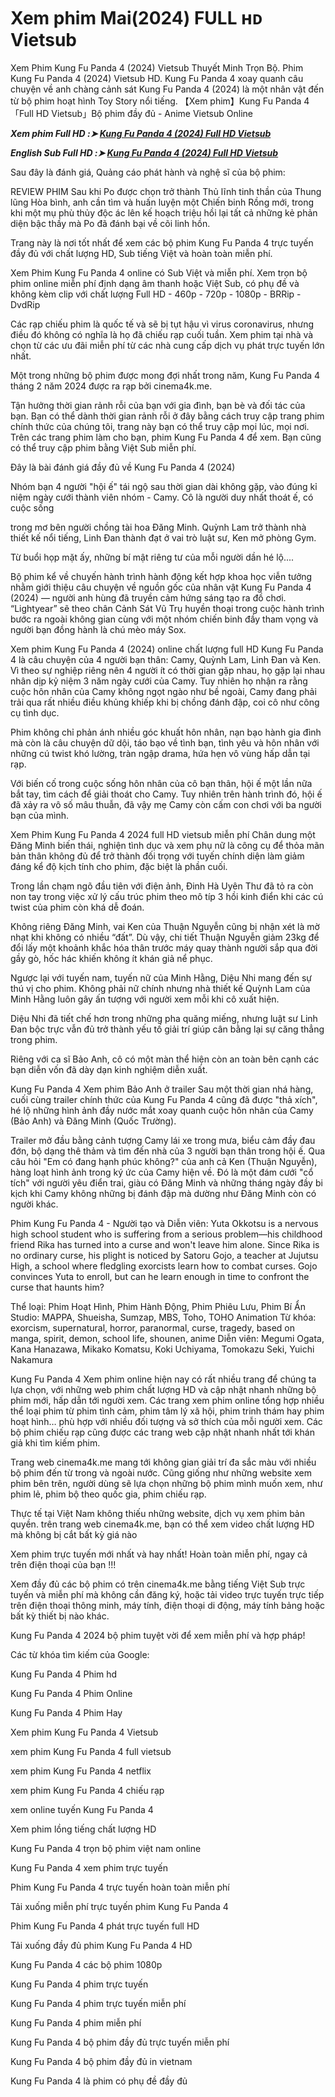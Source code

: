 <H1>Xem phim Mai(2024) FULL ʜᴅ Vietsub</H1>

Xem Phim Kung Fu Panda 4 (2024) Vietsub Thuyết Minh Trọn Bộ. Phim Kung Fu Panda 4 (2024) Vietsub HD. Kung Fu Panda 4 xoay quanh câu chuyện về anh chàng cảnh sát Kung Fu Panda 4 (2024) là một nhân vật đến từ bộ phim hoạt hình Toy Story nổi tiếng. 【Xem phim】Kung Fu Panda 4 「Full HD Vietsub」Bộ phim đầy đủ - Anime Vietsub Online

<p><b><I>Xem phim Full HD :➤ <a href="https://t.co/9lb6iqF6oZ" rel="noopener">Kung Fu Panda 4 (2024) Full HD Vietsub</a></I></b></p>

<p><b><I>English Sub Full HD :➤ <a href="https://t.co/9lb6iqF6oZ" rel="noopener">Kung Fu Panda 4 (2024) Full HD Vietsub</a></I></b></p>

Sau đây là đánh giá, Quảng cáo phát hành và nghệ sĩ của bộ phim:

REVIEW PHIM Sau khi Po được chọn trở thành Thủ lĩnh tinh thần của Thung lũng Hòa bình, anh cần tìm và huấn luyện một Chiến binh Rồng mới, trong khi một mụ phù thủy độc ác lên kế hoạch triệu hồi lại tất cả những kẻ phản diện bậc thầy mà Po đã đánh bại về cõi linh hồn.

Trang này là nơi tốt nhất để xem các bộ phim Kung Fu Panda 4 trực tuyến đầy đủ với chất lượng HD, Sub tiếng Việt và hoàn toàn miễn phí.

Xem Phim Kung Fu Panda 4 online có Sub Việt và miễn phí. Xem trọn bộ phim online miễn phí định dạng âm thanh hoặc Việt Sub, có phụ đề và không kèm clip với chất lượng Full HD - 460p - 720p - 1080p - BRRip - DvdRip

Các rạp chiếu phim là quốc tế và sẽ bị tụt hậu vì virus coronavirus, nhưng điều đó không có nghĩa là họ đã chiếu rạp cuối tuần. Xem phim tại nhà và chọn từ các ưu đãi miễn phí từ các nhà cung cấp dịch vụ phát trực tuyến lớn nhất.

Một trong những bộ phim được mong đợi nhất trong năm, Kung Fu Panda 4 tháng 2 năm 2024 được ra rạp bởi cinema4k.me.

Tận hưởng thời gian rảnh rỗi của bạn với gia đình, bạn bè và đối tác của bạn. Bạn có thể dành thời gian rảnh rỗi ở đây bằng cách truy cập trang phim chính thức của chúng tôi, trang này bạn có thể truy cập mọi lúc, mọi nơi. Trên các trang phim làm cho bạn, phim Kung Fu Panda 4 để xem. Bạn cũng có thể truy cập phim bằng Việt Sub miễn phí.

Đây là bài đánh giá đầy đủ về Kung Fu Panda 4 (2024)

Nhóm bạn 4 người "hội ế" tái ngộ sau thời gian dài không gặp, vào đúng kỉ niệm ngày cưới thành viên nhóm - Camy. Cô là người duy nhất thoát ế, có cuộc sống

trong mơ bên người chồng tài hoa Đăng Minh. Quỳnh Lam trở thành nhà thiết kế nổi tiếng, Linh Đan thành đạt ở vai trò luật sư, Ken mở phòng Gym.

Từ buổi họp mặt ấy, những bí mật riêng tư của mỗi người dần hé lộ....

Bộ phim kể về chuyến hành trình hành động kết hợp khoa học viễn tưởng nhằm giới thiệu câu chuyện về nguồn gốc của nhân vật Kung Fu Panda 4 (2024) — người anh hùng đã truyền cảm hứng sáng tạo ra đồ chơi. “Lightyear” sẽ theo chân Cảnh Sát Vũ Trụ huyền thoại trong cuộc hành trình bước ra ngoài không gian cùng với một nhóm chiến binh đầy tham vọng và người bạn đồng hành là chú mèo máy Sox.

Xem phim Kung Fu Panda 4 (2024) online chất lượng full HD Kung Fu Panda 4 là câu chuyện của 4 người bạn thân: Camy, Quỳnh Lam, Linh Đan và Ken. Vì theo sự nghiệp riêng nên 4 người ít có thời gian gặp nhau, họ gặp lại nhau nhân dịp kỷ niệm 3 năm ngày cưới của Camy. Tuy nhiên họ nhận ra rằng cuộc hôn nhân của Camy không ngọt ngào như bề ngoài, Camy đang phải trải qua rất nhiều điều khủng khiếp khi bị chồng đánh đập, coi cô như công cụ tình dục.

Phim không chỉ phản ánh nhiều góc khuất hôn nhân, nạn bạo hành gia đình mà còn là câu chuyện dữ dội, táo bạo về tình bạn, tình yêu và hôn nhân với những cú twist khó lường, tràn ngập drama, hứa hẹn vô vùng hấp dẫn tại rạp.

Với biến cố trong cuộc sống hôn nhân của cô bạn thân, hội ế một lần nữa bắt tay, tìm cách để giải thoát cho Camy. Tuy nhiên trên hành trình đó, hội ế đã xảy ra vô số mâu thuẫn, đã vậy mẹ Camy còn cấm con chơi với ba người bạn của mình.

Xem Phim Kung Fu Panda 4 2024 full HD vietsub miễn phí Chân dung một Đăng Minh biến thái, nghiện tình dục và xem phụ nữ là công cụ để thỏa mãn bản thân không đủ để trở thành đối trọng với tuyến chính diện làm giảm đáng kể độ kịch tính cho phim, đặc biệt là phần cuối.

Trong lần chạm ngõ đầu tiên với điện ảnh, Đinh Hà Uyên Thư đã tỏ ra còn non tay trong việc xử lý cấu trúc phim theo mô típ 3 hồi kinh điển khi các cú twist của phim còn khá dễ đoán.

Không riêng Đăng Minh, vai Ken của Thuận Nguyễn cũng bị nhận xét là mờ nhạt khi không có nhiều “đất”. Dù vậy, chi tiết Thuận Nguyễn giảm 23kg để đổi lấy một khoảnh khắc hóa thân trước máy quay thành người sắp qua đời gầy gò, hốc hác khiến không ít khán giả nể phục.

Ngược lại với tuyến nam, tuyến nữ của Minh Hằng, Diệu Nhi mang đến sự thú vị cho phim. Không phải nữ chính nhưng nhà thiết kế Quỳnh Lam của Minh Hằng luôn gây ấn tượng với người xem mỗi khi cô xuất hiện.

Diệu Nhi đã tiết chế hơn trong những pha quăng miếng, nhưng luật sư Linh Đan bộc trực vẫn đủ trở thành yếu tố giải trí giúp cân bằng lại sự căng thẳng trong phim.

Riêng với ca sĩ Bảo Anh, cô có một màn thể hiện còn an toàn bên cạnh các bạn diễn vốn đã dày dạn kinh nghiệm diễn xuất.

Kung Fu Panda 4 Xem phim Bảo Anh ở trailer Sau một thời gian nhá hàng, cuối cùng trailer chính thức của Kung Fu Panda 4 cũng đã được "thả xích", hé lộ những hình ảnh đầy nước mắt xoay quanh cuộc hôn nhân của Camy (Bảo Anh) và Đăng Minh (Quốc Trường).

Trailer mở đầu bằng cảnh tượng Camy lái xe trong mưa, biểu cảm đầy đau đớn, bộ dạng thê thảm và tìm đến nhà của 3 người bạn thân trong hội ế. Qua câu hỏi "Em có đang hạnh phúc không?" của anh cả Ken (Thuận Nguyễn), hàng loạt hình ảnh trong ký ức của Camy hiện về. Đó là một đám cưới "cổ tích" với người yêu điển trai, giàu có Đăng Minh và những tháng ngày đầy bi kịch khi Camy không những bị đánh đập mà dường như Đăng Minh còn có người khác.

Phim Kung Fu Panda 4 - Người tạo và Diễn viên: Yuta Okkotsu is a nervous high school student who is suffering from a serious problem—his childhood friend Rika has turned into a curse and won't leave him alone. Since Rika is no ordinary curse, his plight is noticed by Satoru Gojo, a teacher at Jujutsu High, a school where fledgling exorcists learn how to combat curses. Gojo convinces Yuta to enroll, but can he learn enough in time to confront the curse that haunts him?

Thể loại: Phim Hoạt Hình, Phim Hành Động, Phim Phiêu Lưu, Phim Bí Ẩn Studio: MAPPA, Shueisha, Sumzap, MBS, Toho, TOHO Animation Từ khóa: exorcism, supernatural, horror, paranormal, curse, tragedy, based on manga, spirit, demon, school life, shounen, anime Diễn viên: Megumi Ogata, Kana Hanazawa, Mikako Komatsu, Koki Uchiyama, Tomokazu Seki, Yuichi Nakamura

Kung Fu Panda 4 Xem phim online hiện nay có rất nhiều trang để chúng ta lựa chọn, với những web phim chất lượng HD và cập nhật nhanh những bộ phim mới, hấp dẫn tới người xem. Các trang xem phim online tổng hợp nhiều thể loại phim từ phim tình cảm, phim tâm lý xã hội, phim trinh thám hay phim hoạt hình… phù hợp với nhiều đối tượng và sở thích của mỗi người xem. Các bộ phim chiếu rạp cũng được các trang web cập nhật nhanh nhất tới khán giả khi tìm kiếm phim.

Trang web cinema4k.me mang tới không gian giải trí đa sắc màu với nhiều bộ phim đến từ trong và ngoài nước. Cũng giống như những website xem phim bên trên, người dùng sẽ lựa chọn những bộ phim mình muốn xem, như phim lẻ, phim bộ theo quốc gia, phim chiếu rạp.

Thực tế tại Việt Nam không thiếu những website, dịch vụ xem phim bản quyền. trên trang web cinema4k.me, bạn có thể xem video chất lượng HD mà không bị cắt bất kỳ giá nào

Xem phim trực tuyến mới nhất và hay nhất! Hoàn toàn miễn phí, ngay cả trên điện thoại của bạn !!!

Xem đầy đủ các bộ phim có trên cinema4k.me bằng tiếng Việt Sub trực tuyến và miễn phí mà không cần đăng ký, hoặc tải video trực tuyến trực tiếp trên điện thoại thông minh, máy tính, điện thoại di động, máy tính bảng hoặc bất kỳ thiết bị nào khác.

Kung Fu Panda 4 2024 bộ phim tuyệt vời để xem miễn phí và hợp pháp!

Các từ khóa tìm kiếm của Google:

Kung Fu Panda 4 Phim hd

Kung Fu Panda 4 Phim Online

Kung Fu Panda 4 Phim Hay

Xem phim Kung Fu Panda 4 Vietsub

xem phim Kung Fu Panda 4 full vietsub

xem phim Kung Fu Panda 4 netflix

xem phim Kung Fu Panda 4 chiếu rạp

xem online tuyến Kung Fu Panda 4

Xem phim lồng tiếng chất lượng HD

Kung Fu Panda 4 trọn bộ phim việt nam online

Kung Fu Panda 4 xem phim trực tuyến

Phim Kung Fu Panda 4 trực tuyến hoàn toàn miễn phí

Tải xuống miễn phí trực tuyến phim Kung Fu Panda 4

Phim Kung Fu Panda 4 phát trực tuyến full HD

Tải xuống đầy đủ phim Kung Fu Panda 4 HD

Kung Fu Panda 4 các bộ phim 1080p

Kung Fu Panda 4 phim trực tuyến

Kung Fu Panda 4 phim trực tuyến miễn phí

Kung Fu Panda 4 phim miễn phí

Kung Fu Panda 4 bộ phim đầy đủ trực tuyến miễn phí

Kung Fu Panda 4 bộ phim đầy đủ in vietnam

Kung Fu Panda 4 là phim có phụ đề đầy đủ 
